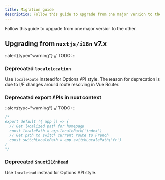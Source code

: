 ```yaml
---
title: Migration guide
description: Follow this guide to upgrade from one major version to the other.
---
```


Follow this guide to upgrade from one major version to the other.

## Upgrading from `nuxtjs/i18n` v7.x

::alert{type="warning"}
// TODO:
::

### Deprecated `localeLocation`

Use `localeRoute` instead for Options API style. The reason for deprecation is due to I/F changes around route resolving in Vue Router.

### Deprecated export APIs in nuxt context

::alert{type="warning"}
// TODO:
::

```js {}[/plugins/myplugin.mjs]
/*
export default ({ app }) => {
  // Get localized path for homepage
  const localePath = app.localePath('index')
  // Get path to switch current route to French
  const switchLocalePath = app.switchLocalePath('fr')
}
*/
```

### Deprecated `$nuxtI18nHead`

Use `localeHead` instead for Options API style.
